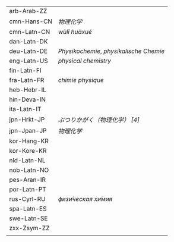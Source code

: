 | | |
|-|-|
| arb-Arab-ZZ |  |
| cmn-Hans-CN | _物理化学_ |
| cmn-Latn-CN | _wùlǐ huàxué_ |
| dan-Latn-DK |  |
| deu-Latn-DE | _Physikochemie_, _physikalische Chemie_ |
| eng-Latn-US | _physical chemistry_ |
| fin-Latn-FI |  |
| fra-Latn-FR | _chimie physique_ |
| heb-Hebr-IL |  |
| hin-Deva-IN |  |
| ita-Latn-IT |  |
| jpn-Hrkt-JP | _ぶつりかがく（物理化学） [4]_ |
| jpn-Jpan-JP | _物理化学_ |
| kor-Hang-KR |  |
| kor-Kore-KR |  |
| nld-Latn-NL |  |
| nob-Latn-NO |  |
| pes-Aran-IR |  |
| por-Latn-PT |  |
| rus-Cyrl-RU | _физи́ческая хи́мия_ |
| spa-Latn-ES |  |
| swe-Latn-SE |  |
| zxx-Zsym-ZZ |  |
|  |  |